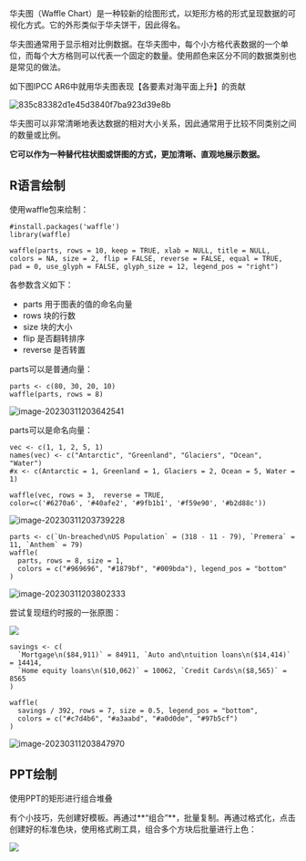 华夫图（Waffle Chart）是一种较新的绘图形式，以矩形方格的形式呈现数据的可视化方式。它的外形类似于华夫饼干，因此得名。

华夫图通常用于显示相对比例数据。在华夫图中，每个小方格代表数据的一个单位，而每个大方格则可以代表一个固定的数量。使用颜色来区分不同的数据类别也是常见的做法。

如下图IPCC AR6中就用华夫图表现【各要素对海平面上升】的贡献

![835c83382d1e45d3840f7ba923d39e8b](https://imagecollection.oss-cn-beijing.aliyuncs.com/legion/835c83382d1e45d3840f7ba923d39e8b.png)



华夫图可以非常清晰地表达数据的相对大小关系，因此通常用于比较不同类别之间的数量或比例。

**它可以作为一种替代柱状图或饼图的方式，更加清晰、直观地展示数据。**

## R语言绘制

使用waffle包来绘制：

```
#install.packages('waffle')
library(waffle)
```

```waffle(parts, rows = 10, keep = TRUE, xlab = NULL, title = NULL, colors = NA, size = 2, flip = FALSE, reverse = FALSE, equal = TRUE, pad = 0, use_glyph = FALSE, glyph_size = 12, legend_pos = "right")```

各参数含义如下：

* parts 用于图表的值的命名向量
* rows 块的行数
* size 块的大小
* flip 是否翻转排序
* reverse 是否转置

parts可以是普通向量：

```
parts <- c(80, 30, 20, 10)
waffle(parts, rows = 8)
```

![image-20230311203642541](https://imagecollection.oss-cn-beijing.aliyuncs.com/legion/image-20230311203642541.png)

parts可以是命名向量：

```
vec <- c(1, 1, 2, 5, 1)
names(vec) <- c("Antarctic", "Greenland", "Glaciers", "Ocean", "Water")
#x <- c(Antarctic = 1, Greenland = 1, Glaciers = 2, Ocean = 5, Water = 1)

waffle(vec, rows = 3,  reverse = TRUE, 
color=c('#6270a6', '#40afe2', '#9fb1b1', '#f59e90', '#b2d88c')) 
```

![image-20230311203739228](https://imagecollection.oss-cn-beijing.aliyuncs.com/legion/image-20230311203739228.png)

```
parts <- c(`Un-breached\nUS Population` = (318 - 11 - 79), `Premera` = 11, `Anthem` = 79)
waffle(
  parts, rows = 8, size = 1, 
  colors = c("#969696", "#1879bf", "#009bda"), legend_pos = "bottom"
)
```

![image-20230311203802333](https://imagecollection.oss-cn-beijing.aliyuncs.com/legion/image-20230311203802333.png)

尝试复现纽约时报的一张原图：

![](https://imagecollection.oss-cn-beijing.aliyuncs.com/legion/20230311194557.png)

```
savings <- c(
  `Mortgage\n($84,911)` = 84911, `Auto and\ntuition loans\n($14,414)` = 14414,
  `Home equity loans\n($10,062)` = 10062, `Credit Cards\n($8,565)` = 8565
)

waffle(
  savings / 392, rows = 7, size = 0.5, legend_pos = "bottom",
  colors = c("#c7d4b6", "#a3aabd", "#a0d0de", "#97b5cf")
)
```

![image-20230311203847970](https://imagecollection.oss-cn-beijing.aliyuncs.com/legion/image-20230311203847970.png)

## PPT绘制

使用PPT的矩形进行组合堆叠

有个小技巧，先创建好模板。再通过**“组合”**，批量复制。再通过格式化，点击创建好的标准色块，使用格式刷工具，组合多个方块后批量进行上色：

![](https://imagecollection.oss-cn-beijing.aliyuncs.com/legion/20230311204010.png)